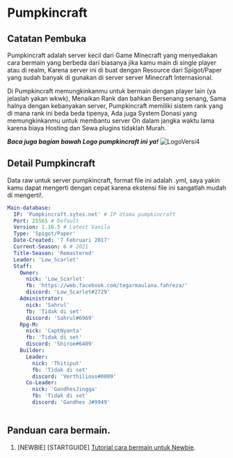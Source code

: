 # Pumpkincraft
## Catatan Pembuka
Pumpkincraft adalah server kecil dari Game Minecraft yang menyediakan cara bermain yang berbeda dari biasanya jika kamu main di single player atau di realm, Karena server ini di buat dengan Resource dari Spigot/Paper yang sudah banyak di gunakan di server server Minecraft Internasional.

Di Pumpkincraft memungkinkanmu untuk bermain dengan player lain (ya jelaslah yakan wkwk), Menaikan Rank dan bahkan Bersenang senang, Sama halnya dengan kebanyakan server, Pumpkincraft memiliki sistem rank yang di mana rank ini beda beda tipenya, Ada juga System Donasi yang memungkinkanmu untuk membantu server On dalam jangka waktu lama karena biaya Hosting dan Sewa plugins tidaklah Murah.

***Baca juga bagian bawah Logo pumpkincraft ini ya!***
![LogoVersi4](https://cdn.discordapp.com/icons/637896558435893248/99bb651d55ea29f63f82c47f6b9f89fe.png?size=1280)
## Detail Pumpkincraft
Data raw untuk server pumpkincraft, format file ini adalah .yml, saya yakin kamu dapat mengerti dengan cepat karena ekstensi file ini sangatlah mudah di mengerti!.
```yaml
Main-database:
  IP: 'Pumpkincraft.sytes.net' # IP Utama pumpkincraft
  Port: 25565 # Default
  Version: 1.16.5 # Latest Vanila
  Type: 'Spigot/Paper'
  Date-Created: '7 Februari 2017'
  Current-Season: 6 # 2021
  Title-Season: 'Remastered'
  Leader: 'Low_Scarlet'
  Staff:
    Owner:
      nick: 'Low_Scarlet'
      fb: 'https://web.facebook.com/tegarmaulana.fahreza/'
      discord: 'Low_Scarlet#2729'
    Administrator:
      nick: 'Sahrul'
      fb: 'Tidak di set'
      discord: 'Sahrul#6969'
    Rpg-M:
      nick: 'CaptNyanta'
      fb: 'Tidak di set'
      discord: 'Shiroe#6409'
    Builder:
      Leader:
        nick: 'Thitiput'
        fb: 'Tidak di set'
        discord: 'Verthilious#0009'
      Co-Leader:
        nick: 'GandhesJingga'
        fb: 'Tidak di set'
        discord: 'Gandhes J#9949'
        
```
## Panduan cara bermain.
1. [NEWBIE] [STARTGUIDE] [Tutorial cara bermain untuk Newbie](https://github.com/LowScarlet/Pumpkincraft/blob/279efd140e56b17992718e6c8d8a0bce475df9ac/Guide/StartGuide.md).
